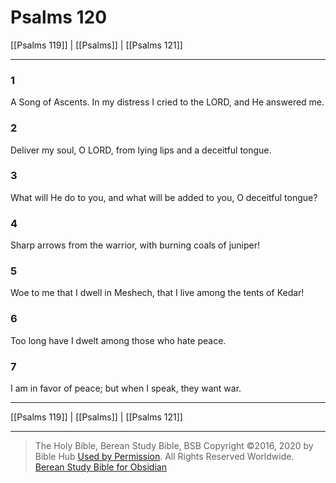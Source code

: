 # Psalms 120

[[Psalms 119]] | [[Psalms]] | [[Psalms 121]]

---

### 1
A Song of Ascents. In my distress I cried to the LORD, and He answered me.

### 2
Deliver my soul, O LORD, from lying lips and a deceitful tongue.

### 3
What will He do to you, and what will be added to you, O deceitful tongue?

### 4
Sharp arrows from the warrior, with burning coals of juniper!

### 5
Woe to me that I dwell in Meshech, that I live among the tents of Kedar!

### 6
Too long have I dwelt among those who hate peace.

### 7
I am in favor of peace; but when I speak, they want war.

---

[[Psalms 119]] | [[Psalms]] | [[Psalms 121]]

---

> The Holy Bible, Berean Study Bible, BSB
> Copyright &copy;2016, 2020 by Bible Hub
> [Used by Permission](https://berean.bible/terms.htm). All Rights Reserved Worldwide.
> [Berean Study Bible for Obsidian](https://github.com/gapmiss/berean-study-bible-for-obsidian)

